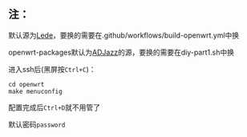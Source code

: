 注：
-
默认源为[Lede](https://github.com/coolsnowwolf/lede)，要换的需要在.github/workflows/build-openwrt.yml中换

openwrt-packages默认为[ADJazz](https://github.com/ADJazzDEV/OpenWrt-package)的源，要换的需要在diy-part1.sh中换

进入ssh后(黑屏按`Ctrl+C`)：

    cd openwrt
    make menuconfig
    
配置完成后`Ctrl+D`就不用管了

默认密码`password`
